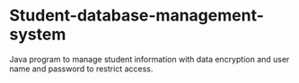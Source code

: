 # Student-database-management-system

Java program to manage student information with data encryption and user name and password to restrict access.
